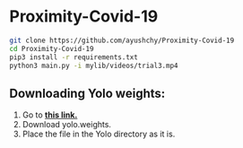 # Proximity-Covid-19
```bash
git clone https://github.com/ayushchy/Proximity-Covid-19
cd Proximity-Covid-19
pip3 install -r requirements.txt
python3 main.py -i mylib/videos/trial3.mp4
```
## Downloading Yolo weights:
1. Go to [**this link.**](https://drive.google.com/drive/folders/1c6Txz1yiQApu0x93pHxFVo_fjxSLdUC0?usp=sharing) 
2. Download yolo.weights.
3. Place the file in the Yolo directory as it is.

